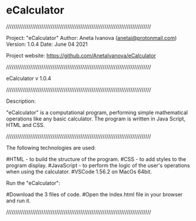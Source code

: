 # eCalculator

//////////////////////////////////////////////////////////////////////////////

Project: "eCalculator"
Author: Aneta Ivanova (anetai@protonmail.com)
Version: 1.0.4
Date: June 04 2021

Project website: https://github.com/AnetaIvanova/eCalculator

//////////////////////////////////////////////////////////////////////////////

eCalculator v 1.0.4

//////////////////////////////////////////////////////////////////////////////

Description:

"eCalculator" is a computational program, performing simple mathematical operations like any basic calculator. The program is written in Java Script, HTML and CSS.

//////////////////////////////////////////////////////////////////////////////

The following technologies are used:

#HTML - to build the structure of the program.
#CSS - to add styles to the program display.
#JavaScript - to perform the logic of the user's operations when using the calculator.
#VSCode 1.56.2 on MacOs 64bit.

Run the "eCalculator":

#Download the 3 files of code.
#Open the index.html file in your browser and run it.

//////////////////////////////////////////////////////////////////////////////
